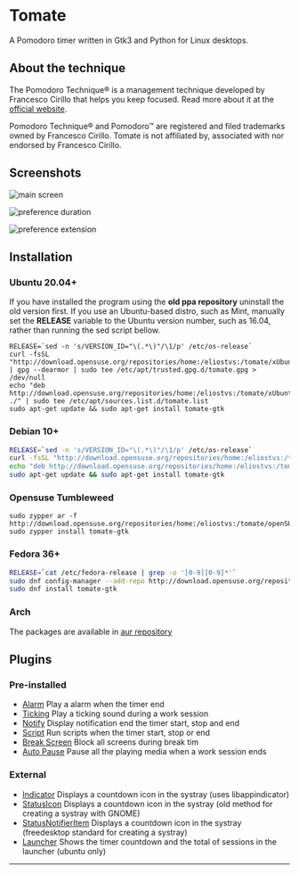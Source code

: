 # Tomate

A Pomodoro timer written in Gtk3 and Python for Linux desktops.

## About the technique

The Pomodoro Technique® is a management technique developed by Francesco Cirillo that helps you keep focused.
Read more about it at the [official website](http://pomodorotechnique.com/).

Pomodoro Technique® and Pomodoro™ are registered and filed trademarks owned by Francesco Cirillo.
Tomate is not affiliated by, associated with nor endorsed by Francesco Cirillo.

## Screenshots

![main screen](docs/img/main-screen.png)

![preference duration](docs/img/preference-duration.png)

![preference extension](docs/img/preference-extension.png)

## Installation

### Ubuntu 20.04+

If you have installed the program using the **old ppa repository** uninstall the old version first.
If you use an Ubuntu-based distro, such as Mint, manually set the **RELEASE** variable to the Ubuntu version number, such as 16.04, rather than running the sed script bellow.

```
RELEASE=`sed -n 's/VERSION_ID="\(.*\)"/\1/p' /etc/os-release`
curl -fsSL "http://download.opensuse.org/repositories/home:/eliostvs:/tomate/xUbuntu_$RELEASE/Release.key" | gpg --dearmor | sudo tee /etc/apt/trusted.gpg.d/tomate.gpg > /dev/null
echo "deb http://download.opensuse.org/repositories/home:/eliostvs:/tomate/xUbuntu_$RELEASE/ ./" | sudo tee /etc/apt/sources.list.d/tomate.list
sudo apt-get update && sudo apt-get install tomate-gtk
```

### Debian 10+

```bash
RELEASE=`sed -n 's/VERSION_ID="\(.*\)"/\1/p' /etc/os-release`
curl -fsSL "http://download.opensuse.org/repositories/home:/eliostvs:/tomate/xUbuntu_$RELEASE/Release.key" | gpg --dearmor | sudo tee /etc/apt/trusted.gpg.d/tomate.gpg > /dev/null
echo "deb http://download.opensuse.org/repositories/home:/eliostvs:/tomate/xUbuntu_$RELEASE/ ./" | sudo tee /etc/apt/sources.list.d/tomate.list
sudo apt-get update && sudo apt-get install tomate-gtk
```

### Opensuse Tumbleweed

```
sudo zypper ar -f http://download.opensuse.org/repositories/home:/eliostvs:/tomate/openSUSE_Tumbleweed/home:eliostvs:tomate.repo
sudo zypper install tomate-gtk
```

### Fedora 36+

```bash
RELEASE=`cat /etc/fedora-release | grep -o '[0-9][0-9]*'`
sudo dnf config-manager --add-repo http://download.opensuse.org/repositories/home:/eliostvs:/tomate/Fedora_$RELEASE/home:eliostvs:tomate.repo
sudo dnf install tomate-gtk
```

### Arch

The packages are available in [aur repository](https://aur.archlinux.org/packages/tomate-gtk/)

## Plugins

### Pre-installed

- [Alarm][alarm-plugin] Play a alarm when the timer end
- [Ticking][ticking-plugin] Play a ticking sound during a work session
- [Notify][notify-plugin] Display notification end the timer start, stop and end
- [Script][script-plugin] Run scripts when the timer start, stop or end
- [Break Screen][breakscreen-plugin] Block all screens during break tim
- [Auto Pause][autopause-plugin] Pause all the playing media when a work session ends

### External

- [Indicator][indicator-plugin] Displays a countdown icon in the systray (uses libappindicator)
- [StatusIcon][statusicon-plugin] Displays a countdown icon in the systray (old method for creating a systray with GNOME)
- [StatusNotifierItem][statusnotifieritem-plugin] Displays a countdown icon in the systray (freedesktop standard for creating a systray)
- [Launcher][launcher-plugin] Shows the timer countdown and the total of sessions in the launcher (ubuntu only)

---

[alarm-plugin]: ./data/plugins/alarm.plugin
[ticking-plugin]: ./data/plugins/ticking.plugin
[notify-plugin]: ./data/plugins/notify.plugin
[script-plugin]: ./data/plugins/script.plugin
[breakscreen-plugin]: ./data/plugins/breakscreen.plugin
[autopause-plugin]: ./data/plugins/autopause.plugin
[indicator-plugin]: https://github.com/eliostvs/tomate-indicator-plugin
[statusicon-plugin]: https://github.com/eliostvs/tomate-statusicon-plugin
[launcher-plugin]: https://github.com/eliostvs/tomate-launcher-plugin
[statusnotifieritem-plugin]: https://github.com/eliostvs/tomate-statusnotifieritem-plugin
